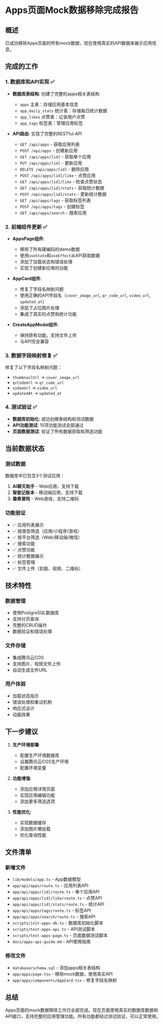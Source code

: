 # Apps页面Mock数据移除完成报告

## 概述

已成功移除Apps页面的所有mock数据，现在使用真实的API数据来展示应用信息。

## 完成的工作

### 1. 数据库和API实现 ✅

- **数据库表结构**: 创建了完整的apps相关表结构
  - `apps` 主表：存储应用基本信息
  - `app_daily_stats` 统计表：存储每日统计数据
  - `app_likes` 点赞表：记录用户点赞
  - `app_tags` 标签表：管理应用标签

- **API路由**: 实现了完整的RESTful API
  - `GET /api/apps` - 获取应用列表
  - `POST /api/apps` - 创建新应用
  - `GET /api/apps/[id]` - 获取单个应用
  - `PUT /api/apps/[id]` - 更新应用
  - `DELETE /api/apps/[id]` - 删除应用
  - `POST /api/apps/[id]/like` - 点赞应用
  - `GET /api/apps/[id]/like` - 检查点赞状态
  - `GET /api/apps/[id]/stats` - 获取统计数据
  - `POST /api/apps/[id]/stats` - 更新统计数据
  - `GET /api/apps/tags` - 获取标签列表
  - `POST /api/apps/tags` - 创建标签
  - `GET /api/apps/search` - 搜索应用

### 2. 前端组件更新 ✅

- **AppsPage组件**: 
  - 移除了所有硬编码的demo数据
  - 使用`useState`和`useEffect`从API获取数据
  - 添加了加载状态和错误处理
  - 实现了创建新应用的功能

- **AppCard组件**:
  - 修复了字段名映射问题
  - 使用正确的API字段名（`cover_image_url`, `qr_code_url`, `video_url`, `updated_at`）
  - 添加了占位图片处理
  - 集成了真实的点赞和统计功能

- **CreateAppModal组件**:
  - 保持原有功能，支持文件上传
  - 与API完全兼容

### 3. 数据字段映射修复 ✅

修复了以下字段名映射问题：
- `thumbnailUrl` → `cover_image_url`
- `qrCodeUrl` → `qr_code_url`
- `videoUrl` → `video_url`
- `updatedAt` → `updated_at`

### 4. 测试验证 ✅

- **数据库初始化**: 成功创建表结构和测试数据
- **API功能测试**: 15项功能测试全部通过
- **页面数据测试**: 验证了所有数据获取和筛选功能

## 当前数据状态

### 测试数据
数据库中已包含3个测试应用：
1. **AI聊天助手** - Web应用，支持下载
2. **智能记账本** - 移动端应用，支持下载
3. **像素冒险** - Web游戏，支持二维码

### 功能验证
- ✅ 应用列表展示
- ✅ 按类型筛选（应用/小程序/游戏）
- ✅ 按平台筛选（Web/移动端/微信）
- ✅ 搜索功能
- ✅ 点赞功能
- ✅ 统计数据展示
- ✅ 标签管理
- ✅ 文件上传（封面、视频、二维码）

## 技术特性

### 数据管理
- 使用PostgreSQL数据库
- 支持分页查询
- 完整的CRUD操作
- 数据验证和错误处理

### 文件存储
- 集成腾讯云COS
- 支持图片、视频文件上传
- 自动生成文件URL

### 用户体验
- 加载状态指示
- 错误处理和重试机制
- 响应式设计
- 动画效果

## 下一步建议

1. **生产环境部署**:
   - 配置生产环境数据库
   - 设置腾讯云COS生产环境
   - 配置环境变量

2. **功能增强**:
   - 添加应用详情页面
   - 实现应用编辑功能
   - 添加更多筛选选项

3. **性能优化**:
   - 实现数据缓存
   - 添加图片懒加载
   - 优化查询性能

## 文件清单

### 新增文件
- `lib/models/app.ts` - App数据模型
- `app/api/apps/route.ts` - 应用列表API
- `app/api/apps/[id]/route.ts` - 单个应用API
- `app/api/apps/[id]/like/route.ts` - 点赞API
- `app/api/apps/[id]/stats/route.ts` - 统计API
- `app/api/apps/tags/route.ts` - 标签API
- `app/api/apps/search/route.ts` - 搜索API
- `scripts/init-apps-db.ts` - 数据库初始化脚本
- `scripts/test-apps-api.ts` - API测试脚本
- `scripts/test-apps-page.ts` - 页面数据测试脚本
- `docs/apps-api-guide.md` - API使用指南

### 修改文件
- `database/schema.sql` - 添加apps相关表结构
- `app/apps/page.tsx` - 移除mock数据，使用真实API
- `app/apps/components/AppCard.tsx` - 修复字段名映射

## 总结

Apps页面的mock数据移除工作已全部完成。现在页面使用真实的数据库数据和API接口，支持完整的应用管理功能。所有功能都经过测试验证，可以正常使用。
